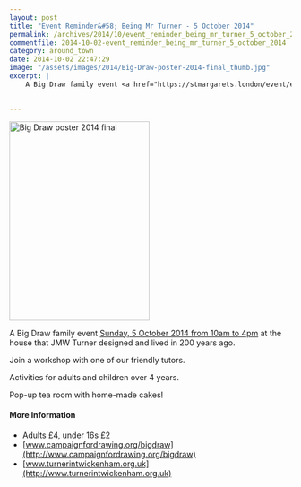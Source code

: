 ```yaml
---
layout: post
title: "Event Reminder&#58; Being Mr Turner - 5 October 2014"
permalink: /archives/2014/10/event_reminder_being_mr_turner_5_october_2014.html
commentfile: 2014-10-02-event_reminder_being_mr_turner_5_october_2014
category: around_town
date: 2014-10-02 22:47:29
image: "/assets/images/2014/Big-Draw-poster-2014-final_thumb.jpg"
excerpt: |
    A Big Draw family event <a href="https://stmargarets.london/event/event/200705144663">Sunday, 5 October 2014 from 10am to 4pm</a> at the house that JMW Turner designed and lived in 200 years ago.
    

---
```


<a href="/assets/images/2014/Big-Draw-poster-2014-final.jpg" title="See larger version of - Big Draw poster 2014 final"><img src="/assets/images/2014/Big-Draw-poster-2014-final_thumb.jpg" width="250" height="355" alt="Big Draw poster 2014 final" class="photo right" /></a>

A Big Draw family event [Sunday, 5 October 2014 from 10am to 4pm](/event/event/200705144663) at the house that JMW Turner designed and lived in 200 years ago.

Join a workshop with one of our friendly tutors.

Activities for adults and children over 4 years.

Pop-up tea room with home-made cakes!

#### More Information

-   Adults £4, under 16s £2
-   [www.campaignfordrawing.org/bigdraw](http://www.campaignfordrawing.org/bigdraw)
-   [www.turnerintwickenham.org.uk](http://www.turnerintwickenham.org.uk)
